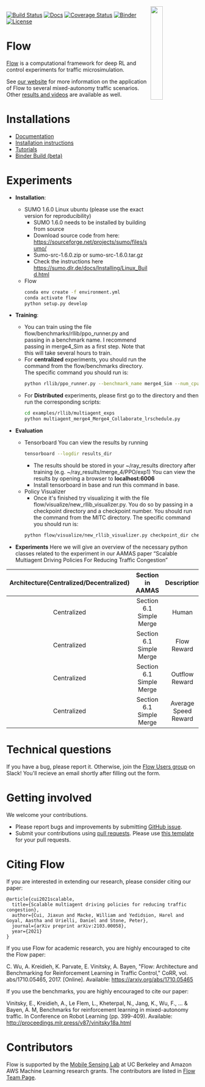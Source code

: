 <img src="docs/img/square_logo.png" align="right" width="25%"/>

[![Build Status](https://travis-ci.com/flow-project/flow.svg?branch=master)](https://travis-ci.com/flow-project/flow)
[![Docs](https://readthedocs.org/projects/flow/badge)](http://flow.readthedocs.org/en/latest/)
[![Coverage Status](https://coveralls.io/repos/github/flow-project/flow/badge.svg?branch=master)](https://coveralls.io/github/flow-project/flow?branch=master)
[![Binder](https://mybinder.org/badge_logo.svg)](https://mybinder.org/v2/gh/flow-project/flow/binder)
[![License](https://img.shields.io/badge/license-MIT-blue.svg)](https://github.com/flow-project/flow/blob/master/LICENSE.md)

# Flow

[Flow](https://flow-project.github.io/) is a computational framework for deep RL and control experiments for traffic microsimulation.

See [our website](https://flow-project.github.io/) for more information on the application of Flow to several mixed-autonomy traffic scenarios. Other [results and videos](https://sites.google.com/view/ieee-tro-flow/home) are available as well.

# Installations

- [Documentation](https://flow.readthedocs.org/en/latest/)
- [Installation instructions](http://flow.readthedocs.io/en/latest/flow_setup.html)
- [Tutorials](https://github.com/flow-project/flow/tree/master/tutorials)
- [Binder Build (beta)](https://mybinder.org/v2/gh/flow-project/flow/binder)

# Experiments
- **Installation**:
    - SUMO 1.6.0 Linux ubuntu (please use the exact version for reproducibility)
        - SUMO 1.6.0 needs to be installed by building from source
        - Download source code from here: https://sourceforge.net/projects/sumo/files/sumo/
        - Sumo-src-1.6.0.zip or sumo-src-1.6.0.tar.gz
        - Check the instructions here https://sumo.dlr.de/docs/Installing/Linux_Build.html
    - Flow
        ```bash
        conda env create -f environment.yml
        conda activate flow
        python setup.py develop
        ```
- **Training**:
    - You can train using the file flow/benchmarks/rllib/ppo\_runner.py and passing in a benchmark name. I recommend passing in merge4\_Sim as a first step. Note that this will take several hours to train.
    - For **centralized** experiments, you should run the command from the flow/benchmarks directory. The specific command you should run is: 
        ```bash
        python rllib/ppo_runner.py --benchmark_name merge4_Sim --num_cpus  number_of_cores --lr 5e-5 --num_rollouts 2
        ```
    - For **Distributed** experiments, please first go to the directory and then run the corresponding scripts:
        ```bash
        cd examples/rllib/multiagent_exps
        python multiagent_merge4_Merge4_Collaborate_lrschedule.py 
        ```

- **Evaluation**
    - Tensorboard 
    You can view the results by running 
        ```bash
        tensorboard --logdir results_dir
        ```
        - The results should be stored in your ~/ray\_results directory after training (e.g. ~/ray\_results/merge\_4/PPO/exp1) You can view the results by opening a browser to **localhost:6006**
        - Install tensorboard in base and run this command in base.
    - Policy Visualizer
        - Once it's finished try visualizing it with the file flow/visualize/new_rllib_visualizer.py. You do so by passing in a checkpoint directory and a checkpoint number. You should run the command from the MITC directory. The specific command you should run is:
        ```bash
        python flow/visualize/new_rllib_visualizer.py checkpoint_dir checkpoint_num
        ```

- **Experiments**
Here we will give an overview of the necessary python classes related to the experiment in our AAMAS paper “Scalable Multiagent Driving Policies For Reducing Traffic Congestion”

Architecture(Centralized/Decentralized) | Section in AAMAS | Description | Benchmark/File name
:-------------------------------------: | :--------------: | :---------: | :-----------------:
Centralized | Section 6.1 Simple Merge | Human | flow.benchmarks.merge4\_IDM
Centralized | Section 6.1 Simple Merge | Flow Reward | flow.benchmarks.merge4\_Sim
Centralized | Section 6.1 Simple Merge | Outflow Reward | flow/benchmarks/merge4\_Sim\_Arrive.py
Centralized | Section 6.1 Simple Merge | Average Speed Reward | flow.benchmarks.merge4\_Sim\_AvgVel


# Technical questions

If you have a bug, please report it. Otherwise, join the [Flow Users group](https://forms.gle/CuVBu6QtX3dfNaxz6) on Slack! You'll recieve an email shortly after filling out the form. 

# Getting involved

We welcome your contributions.

- Please report bugs and improvements by submitting [GitHub issue](https://github.com/flow-project/flow/issues).
- Submit your contributions using [pull requests](https://github.com/flow-project/flow/pulls). Please use [this template](https://github.com/flow-project/flow/blob/master/.github/PULL_REQUEST_TEMPLATE.md) for your pull requests.

# Citing Flow
If you are interested in extending our research, please consider citing our paper:
```
@article{cui2021scalable,
  title={Scalable multiagent driving policies for reducing traffic congestion},
  author={Cui, Jiaxun and Macke, William and Yedidsion, Harel and Goyal, Aastha and Urielli, Daniel and Stone, Peter},
  journal={arXiv preprint arXiv:2103.00058},
  year={2021}
}
```

If you use Flow for academic research, you are highly encouraged to cite the Flow paper:

C. Wu, A. Kreidieh, K. Parvate, E. Vinitsky, A. Bayen, "Flow: Architecture and Benchmarking for Reinforcement Learning in Traffic Control," CoRR, vol. abs/1710.05465, 2017. [Online]. Available: https://arxiv.org/abs/1710.05465

If you use the benchmarks, you are highly encouraged to cite our paper:

Vinitsky, E., Kreidieh, A., Le Flem, L., Kheterpal, N., Jang, K., Wu, F., ... & Bayen, A. M,  Benchmarks for reinforcement learning in mixed-autonomy traffic. In Conference on Robot Learning (pp. 399-409). Available: http://proceedings.mlr.press/v87/vinitsky18a.html

# Contributors

Flow is supported by the [Mobile Sensing Lab](http://bayen.eecs.berkeley.edu/) at UC Berkeley and Amazon AWS Machine Learning research grants. The contributors are listed in [Flow Team Page](https://flow-project.github.io/team.html).
